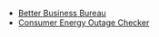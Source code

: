 * [Better Business Bureau](https://www.bbb.org/)
* [Consumer Energy Outage Checker](https://www.consumersenergy.com/outages/check-outage)
